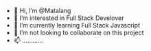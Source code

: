 - 👋 Hi, I’m @Matalang
- 👀 I’m interested in Full Stack Develover
- 🌱 I’m currently learning Full Stack Javascript
- 💞️ I’m not looking to collaborate on this project
- 📫 ............

<!---
Matalang/Matalang is a ✨ special ✨ repository because its `README.md` (this file) appears on your GitHub profile.
You can click the Preview link to take a look at your changes.
--->
